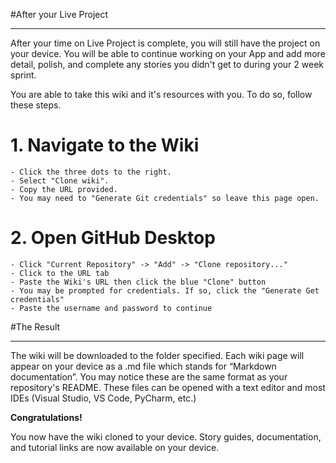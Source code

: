 #After your Live Project
___
After your time on Live Project is complete, you will still have the project on your device. You will be able to continue working on your App and add more detail, polish, and complete any stories you didn't get to during your 2 week sprint.

You are able to take this wiki and it's resources with you. To do so, follow these steps.


# 1. Navigate to the Wiki
    - Click the three dots to the right.
    - Select "Clone wiki".
    - Copy the URL provided.
    - You may need to "Generate Git credentials" so leave this page open.
# 2. Open GitHub Desktop
    - Click "Current Repository" -> "Add" -> "Clone repository..."
    - Click to the URL tab
    - Paste the Wiki's URL then click the blue "Clone" button
    - You may be prompted for credentials. If so, click the "Generate Get credentials"
    - Paste the username and password to continue

#The Result
___
The wiki will be downloaded to the folder specified. Each wiki page will appear on your device as a .md file which stands for “Markdown documentation”. You may notice these are the same format as your repository's README. These files can be opened with a text editor and most IDEs (Visual Studio, VS Code, PyCharm, etc.)

**Congratulations!**

You now have the wiki cloned to your device. Story guides, documentation, and tutorial links are now available on your device. 
